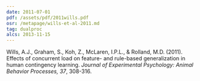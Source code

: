 ```yaml
---
date: 2011-07-01
pdf: /assets/pdf/2011wills.pdf
osr: /metapage/wills-et-al-2011.md
tag: dualproc
alcs: 2013-11-15
---
```


Wills, A.J., Graham, S., Koh, Z., McLaren, I.P.L., & Rolland, M.D. (2011). Effects of concurrent load on feature- and rule-based generalization in human contingency learning. _Journal of Experimental Psychology: Animal Behavior Processes, 37_, 308-316. 

